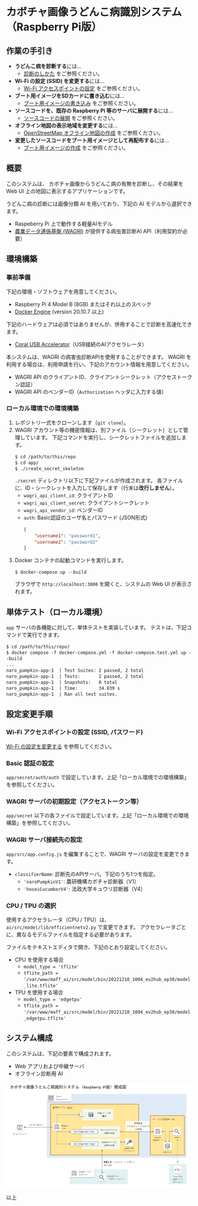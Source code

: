# カボチャ画像うどんこ病識別システム（Raspberry Pi版）


## 作業の手引き

* **うどんこ病を診断する**には...  
  * [診断のしかた](docs/usage_guide.md) をご参照ください。
* **Wi-Fi の設定 (SSID) を変更する**には...  
  * [Wi-Fi アクセスポイントの設定](docs/configure_wifi.md) をご参照ください。
* **ブート用イメージをSDカードに書き込む**には...  
  * [ブート用イメージの書き込み](docs/burn_bootable_image.md) をご参照ください。
* **ソースコードを、既存の Raspberry Pi 等のサーバに展開する**には...
  * [ソースコードの展開](docs/deploy_from_source.md) をご参照ください。
* **オフライン地図の表示地域を変更する**には...  
  * [OpenStreetMap オフライン地図の作成](docs/create_offline_map.md) をご参照ください。
* **変更したソースコードをブート用イメージとして再配布する**には...  
  * [ブート用イメージの作成](docs/create_bootable_image.md) をご参照ください。


## 概要

このシステムは、 カボチャ画像からうどんこ病の有無を診断し、その結果を Web UI 上の地図に表示するアプリケーションです。

うどんこ病の診断には画像分類 AI を用いており、下記の AI モデルから選択できます。

* Raspeberry Pi 上で動作する軽量AIモデル
* [農業データ連係基盤 (WAGRI)](https://wagri.net/ja-jp/) が提供する病虫害診断AI API（利用契約が必要）


## 環境構築

### 事前準備

下記の環境・ソフトウェアを用意してください。

* Raspberry Pi 4 Model B (8GB) またはそれ以上のスペック
* [Docker Engine](https://docs.docker.com/engine/install/) (version 20.10.7 以上)

下記のハードウェアは必須ではありませんが、併用することで診断を高速化できます。

* [Coral USB Accelerator](https://coral.ai/products/accelerator)（USB接続のAIアクセラレータ）

本システムは、WAGRI の病害虫診断APIを使用することができます。
WAGRI を利用する場合は、利用申請を行い、下記のアカウント情報を用意してください。

* WAGRI API のクライアントID、クライアントシークレット（アクセストークン認証）
* WAGRI API のベンダーID（`Authorization` ヘッダに入力する値）

### ローカル環境での環境構築

1. レポジトリ一式をクローンします（`git clone`）。
1. WAGRI アカウント等の機密情報は、別ファイル（シークレット）として管理しています。
  下記コマンドを実行し、シークレットファイルを追加します。
	```console
	$ cd /path/to/this/repo
	$ cd app/
	$ ./create_secret_skeleton
	```
	`./secret` ディレクトリ以下に下記ファイルが作成されます。
	各ファイルに、ID・シークレットを入力して保存します（行末は**改行しません**）。
	* `wagri_api_client_id`: クライアントID
	* `wagri_api_client_secret`: クライアントシークレット
	* `wagri_api_vendor_id`: ベンダーID
	* `auth`: Basic認証のユーザ名とパスワード (JSON形式)
		```json
		{
			"username1": "password1",
			"username2": "password2"
		}
		```
1. Docker コンテナの起動コマンドを実行します。
	```console
	$ docker-compose up --build
	```
	ブラウザで `http://localhost:3000` を開くと、システムの Web UI が表示されます。


## 単体テスト（ローカル環境）

`app` サーバの各機能に対して、単体テストを実装しています。
テストは、下記コマンドで実行できます。

```console
$ cd /path/to/this/repo/
$ docker compose -f docker-compose.yml -f docker-compose.test.yml up --build
...
naro_pumpkin-app-1  | Test Suites: 2 passed, 2 total
naro_pumpkin-app-1  | Tests:       2 passed, 2 total
naro_pumpkin-app-1  | Snapshots:   0 total
naro_pumpkin-app-1  | Time:        34.839 s
naro_pumpkin-app-1  | Ran all test suites.
```


## 設定変更手順

### Wi-Fi アクセスポイントの設定 (SSID, パスワード)

[Wi-Fi の設定を変更する](docs/configure_wifi.md) を参照してください。

### Basic 認証の設定

`app/secret/auth/auth` で設定しています。上記「ローカル環境での環境構築」を参照してください。

### WAGRI サーバの初期設定（アクセストークン等）

`app/secret` 以下の各ファイルで設定しています。上記「ローカル環境での環境構築」を参照してください。

### WAGRI サーバ接続先の設定

`app/src/app.config.js` を編集することで、WAGRI サーバの設定を変更できます。

* `classifierName`: 診断先のAPIサーバ。下記のうち1つを指定。
	* `'naroPumpkinV1'`: 農研機構カボチャ診断器（V1）
	* `'hoseiCucumberV4'`: 法政大学キュウリ診断器（V4）

### CPU / TPU の選択

使用するアクセラレータ（CPU / TPU）は、`ai/src/model/lib/efficientnetv2.py` で変更できます。
アクセラレータごとに、異なるモデルファイルを指定する必要があります。

ファイルをテキストエディタで開き、下記のとおり設定してください。

* CPU を使用する場合
	* `model_type = 'tflite'`
	* `tflite_path = '/var/www/maff_ai/src/model/bin/20221210_1004_ev2hub_ep30/model_lite.tflite'`
* TPU を使用する場合
	* `model_type = 'edgetpu'`
	* `tflite_path = '/var/www/maff_ai/src/model/bin/20221210_1004_ev2hub_ep30/model_edgetpu.tflite'`


## システム構成

このシステムは、下記の要素で構成されます。

* Web アプリおよび中継サーバ
* オフライン診断用 AI

![システム構成図](docs/asset/main_system_diagram.png)

以上